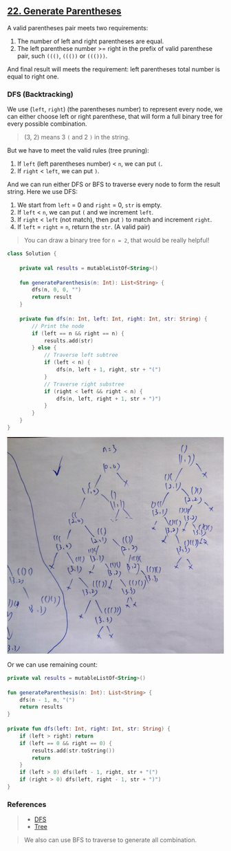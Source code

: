 ## [22. Generate Parentheses](https://leetcode.com/problems/generate-parentheses/)

A valid parentheses pair meets two requirements:
1. The number of left and right parentheses are equal.
2. The left parenthese number >= right in the prefix of valid parenthese pair, such `((()`, `((())` or `((()))`.

And final result will meets the requirement: left parentheses total number is equal to right one.

### DFS (Backtracking)
We use (`left`, `right`) (the parentheses number) to represent every node, we can either choose left or right parenthese, that will form a full binary tree for every possible combination.

> (3, 2) means 3 `(` and 2 `)` in the string.

But we have to meet the valid rules (tree pruning):
1. If `left` (left parentheses number) < `n`, we can put `(`.
2. If `right` < `left`, we can put `)`.

And we can run either DFS or BFS to traverse every node to form the result string. 
Here we use DFS:
1. We start from `left` = 0 and `right` = 0, `str` is empty.
2. If `left` < `n`, we can put `(` and we increment `left`.
3. If `right` < `left` (not match), then put `)` to match and increment `right`.
4. If `left` = `right` = `n`, return the `str`. (A valid pair)

> You can draw a binary tree for `n = 2`, that would be really helpful!

```kotlin
class Solution {

    private val results = mutableListOf<String>()

    fun generateParenthesis(n: Int): List<String> {
        dfs(n, 0, 0, "")
        return result
    }

    private fun dfs(n: Int, left: Int, right: Int, str: String) {
        // Print the node
        if (left == n && right == n) {
            results.add(str)
        } else {
            // Traverse left subtree
            if (left < n) {
                dfs(n, left + 1, right, str + "(")
            } 
            // Traverse right substree
            if (right < left && right < n) {
                dfs(n, left, right + 1, str + ")")
            }
        }
    }
}
```

![DFS Tree](../media/22.generate-parentheses.jpg)

Or we can use remaining count:

```kotlin
private val results = mutableListOf<String>()

fun generateParenthesis(n: Int): List<String> {
    dfs(n - 1, n, "(")
    return results        
}

private fun dfs(left: Int, right: Int, str: String) {
    if (left > right) return
    if (left == 0 && right == 0) {
        results.add(str.toString())
        return
    }
    if (left > 0) dfs(left - 1, right, str + "(")
    if (right > 0) dfs(left, right - 1, str + ")")
}
```

### References
> * [DFS](https://leetcode.cn/problems/generate-parentheses/solution/shen-du-you-xian-bian-li-zui-jian-jie-yi-ypti/)
> * [Tree](https://leetcode.cn/problems/generate-parentheses/solution/pei-yang-chou-xiang-si-wei-hui-su-jie-fa-7dwu/)

> We also can use BFS to traverse to generate all combination. 
